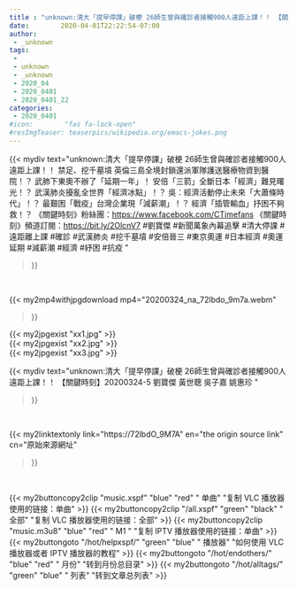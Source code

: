 ```yaml
---
title : "unknown:清大「提早停課」破梗 26師生曾與確診者接觸900人遠距上課！！ 【關鍵時刻】20200324-5 劉寶傑 黃世聰 吳子嘉 姚惠珍 "
date:        2020-04-01T22:22:54-07:00
author:
 - _unknown
tags:
 - 
 - unknown
 - _unknown
 - 2020_04
 - 2020_0401
 - 2020_0401_22
categories:
 - 2020_0401
#icon:        "fas fa-lock-open"
#resImgTeaser: teaserpics/wikipedia.org/emacs-jokes.png
---
```







{{< mydiv text="unknown:清大「提早停課」破梗 26師生曾與確診者接觸900人遠距上課！！ 禁足、挖千墓墳 英倫三島全境封鎖還派軍隊護送醫療物資到醫院！？ 武肺下東奧不辦了「延期一年」！ 安倍「三箭」全斷日本「經濟」難見曙光！？ 武漢肺炎擾亂全世界「經濟冰點」！？ 吳：經濟活動停止未來「大蕭條時代」！？ 最艱困「戰疫」台灣企業現「減薪潮」！？ 經濟「插管輸血」抒困不夠救！？  《關鍵時刻》粉絲團：https://www.facebook.com/CTimefans 《關鍵時刻》頻道訂閱：https://bit.ly/2OlcnV7  #劉寶傑 #新聞萬象內幕追擊 #清大停課 #遠距離上課 #確診 #武漢肺炎 #挖千墓墳 #安倍晉三 #東京奧運  #日本經濟  #奧運延期  #減薪潮  #經濟  #紓困  #抗疫 "
>}}
<br>


{{< my2mp4withjpgdownload mp4="20200324_na_72lbdo_9m7a.webm"
>}}

{{< my2jpgexist "xx1.jpg" >}}<br>
{{< my2jpgexist "xx2.jpg" >}}<br>
{{< my2jpgexist "xx3.jpg" >}}<br>



{{< mydiv text="unknown:清大「提早停課」破梗 26師生曾與確診者接觸900人遠距上課！！ 【關鍵時刻】20200324-5 劉寶傑 黃世聰 吳子嘉 姚惠珍 "
>}}
<br>

{{< my2linktextonly link="https://72lbdO_9M7A"
en="the origin source link" cn="原始來源網址"
>}}


<br>


{{< my2buttoncopy2clip "music.xspf"        "blue"   "red"    " 单曲"  "复制 VLC 播放器使用的链接：单曲" >}} {{< my2buttoncopy2clip "/all.xspf"         "green"  "black"  " 全部"  "复制 VLC 播放器使用的链接：全部" >}} {{< my2buttoncopy2clip "music.m3u8"        "blue"   "red"    " M1 "    "复制 IPTV 播放器使用的链接：单曲" >}} {{< my2buttongoto      "/hot/helpxspf/"    "green"  "blue"   " 播放器" "如何使用 VLC 播放器或者 IPTV 播放器的教程" >}} {{< my2buttongoto      "/hot/endothers/"   "blue"   "red"    " 月份"   "转到月份总目录" >}} {{< my2buttongoto      "/hot/alltags/"     "green"  "blue"   " 列表"   "转到文章总列表" >}} 
